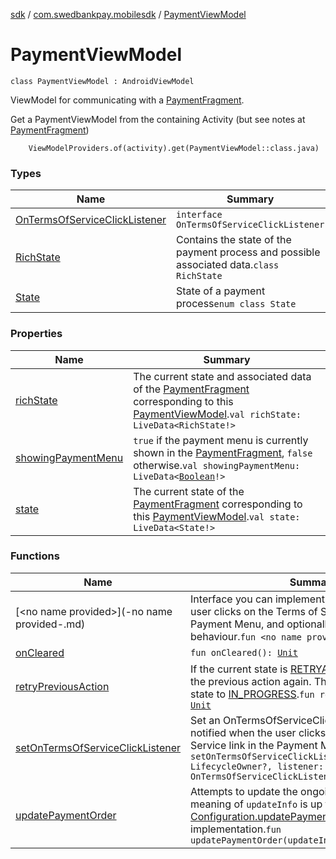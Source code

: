 [sdk](../../index.md) / [com.swedbankpay.mobilesdk](../index.md) / [PaymentViewModel](./index.md)

# PaymentViewModel

`class PaymentViewModel : AndroidViewModel`

ViewModel
for communicating with a [PaymentFragment](../-payment-fragment/index.md).

Get a PaymentViewModel from the containing Activity (but see notes at [PaymentFragment](../-payment-fragment/index.md))

```
    ViewModelProviders.of(activity).get(PaymentViewModel::class.java)
```

### Types

| Name | Summary |
|---|---|
| [OnTermsOfServiceClickListener](-on-terms-of-service-click-listener/index.md) | `interface OnTermsOfServiceClickListener` |
| [RichState](-rich-state/index.md) | Contains the state of the payment process and possible associated data.`class RichState` |
| [State](-state/index.md) | State of a payment process`enum class State` |

### Properties

| Name | Summary |
|---|---|
| [richState](rich-state.md) | The current state and associated data of the [PaymentFragment](../-payment-fragment/index.md) corresponding to this [PaymentViewModel](./index.md).`val richState: LiveData<RichState!>` |
| [showingPaymentMenu](showing-payment-menu.md) | `true` if the payment menu is currently shown in the [PaymentFragment](../-payment-fragment/index.md), `false` otherwise.`val showingPaymentMenu: LiveData<`[`Boolean`](https://kotlinlang.org/api/latest/jvm/stdlib/kotlin/-boolean/index.html)`!>` |
| [state](state.md) | The current state of the [PaymentFragment](../-payment-fragment/index.md) corresponding to this [PaymentViewModel](./index.md).`val state: LiveData<State!>` |

### Functions

| Name | Summary |
|---|---|
| [&lt;no name provided&gt;](-no name provided-.md) | Interface you can implement to be notified when the user clicks on the Terms of Service link in the Payment Menu, and optionally override the behaviour.`fun <no name provided>(): `[`Unit`](https://kotlinlang.org/api/latest/jvm/stdlib/kotlin/-unit/index.html) |
| [onCleared](on-cleared.md) | `fun onCleared(): `[`Unit`](https://kotlinlang.org/api/latest/jvm/stdlib/kotlin/-unit/index.html) |
| [retryPreviousAction](retry-previous-action.md) | If the current state is [RETRYABLE_ERROR](-state/-r-e-t-r-y-a-b-l-e_-e-r-r-o-r/index.md), attempts the previous action again. This call transitions the state to [IN_PROGRESS](-state/-i-n_-p-r-o-g-r-e-s-s/index.md).`fun retryPreviousAction(): `[`Unit`](https://kotlinlang.org/api/latest/jvm/stdlib/kotlin/-unit/index.html) |
| [setOnTermsOfServiceClickListener](set-on-terms-of-service-click-listener.md) | Set an OnTermsOfServiceClickListener to be notified when the user clicks on the Terms of Service link in the Payment Menu.`fun setOnTermsOfServiceClickListener(lifecycleOwner: LifecycleOwner?, listener: OnTermsOfServiceClickListener?): `[`Unit`](https://kotlinlang.org/api/latest/jvm/stdlib/kotlin/-unit/index.html) |
| [updatePaymentOrder](update-payment-order.md) | Attempts to update the ongoing payment order. The meaning of `updateInfo` is up to your  [Configuration.updatePaymentOrder](../-configuration/update-payment-order.md) implementation.`fun updatePaymentOrder(updateInfo: `[`Any`](https://kotlinlang.org/api/latest/jvm/stdlib/kotlin/-any/index.html)`?): `[`Unit`](https://kotlinlang.org/api/latest/jvm/stdlib/kotlin/-unit/index.html) |
